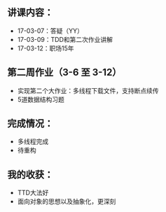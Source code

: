 ## 讲课内容：
- 17-03-07：答疑（YY）
- 17-03-09：TDD和第二次作业讲解
- 17-03-12：职场15年

## 第二周作业（3-6 至 3-12）
- 实现第二个大作业：多线程下载文件，支持断点续传
- 5道数据结构习题

## 完成情况：
- 多线程完成
- 待重构

## 我的收获：
- TTD大法好
- 面向对象的思想以及抽象化，更深刻
